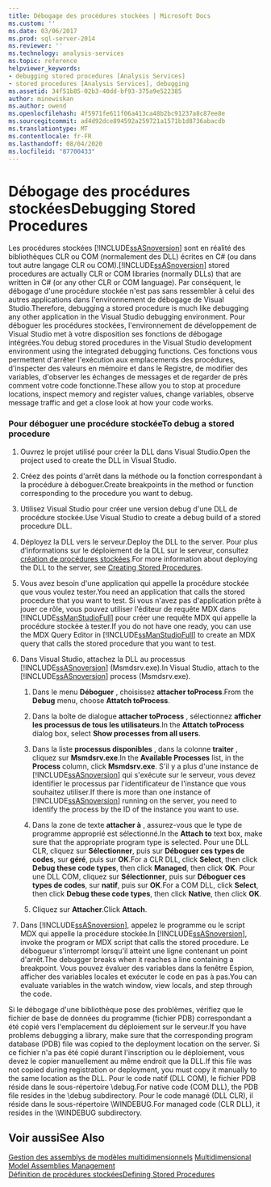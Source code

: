 ```yaml
---
title: Débogage des procédures stockées | Microsoft Docs
ms.custom: ''
ms.date: 03/06/2017
ms.prod: sql-server-2014
ms.reviewer: ''
ms.technology: analysis-services
ms.topic: reference
helpviewer_keywords:
- debugging stored procedures [Analysis Services]
- stored procedures [Analysis Services], debugging
ms.assetid: 34f51b85-02b3-40dd-bf93-375a9e522385
author: minewiskan
ms.author: owend
ms.openlocfilehash: 4f5971fe611f06a413ca48b2bc91237a8c87ee8e
ms.sourcegitcommit: ad4d92dce894592a259721a1571b1d8736abacdb
ms.translationtype: MT
ms.contentlocale: fr-FR
ms.lasthandoff: 08/04/2020
ms.locfileid: "87700433"
---
```

# <a name="debugging-stored-procedures"></a><span data-ttu-id="6ea93-102">Débogage des procédures stockées</span><span class="sxs-lookup"><span data-stu-id="6ea93-102">Debugging Stored Procedures</span></span>
  <span data-ttu-id="6ea93-103">Les procédures stockées [!INCLUDE[ssASnoversion](../../includes/ssasnoversion-md.md)] sont en réalité des bibliothèques CLR ou COM (normalement des DLL) écrites en C# (ou dans tout autre langage CLR ou COM).</span><span class="sxs-lookup"><span data-stu-id="6ea93-103">[!INCLUDE[ssASnoversion](../../includes/ssasnoversion-md.md)] stored procedures are actually CLR or COM libraries (normally DLLs) that are written in C# (or any other CLR or COM language).</span></span> <span data-ttu-id="6ea93-104">Par conséquent, le débogage d'une procédure stockée n'est pas sans ressembler à celui des autres applications dans l'environnement de débogage de Visual Studio.</span><span class="sxs-lookup"><span data-stu-id="6ea93-104">Therefore, debugging a stored procedure is much like debugging any other application in the Visual Studio debugging environment.</span></span> <span data-ttu-id="6ea93-105">Pour déboguer les procédures stockées, l'environnement de développement de Visual Studio met à votre disposition ses fonctions de débogage intégrées.</span><span class="sxs-lookup"><span data-stu-id="6ea93-105">You debug stored procedures in the Visual Studio development environment using the integrated debugging functions.</span></span> <span data-ttu-id="6ea93-106">Ces fonctions vous permettent d'arrêter l'exécution aux emplacements des procédures, d'inspecter des valeurs en mémoire et dans le Registre, de modifier des variables, d'observer les échanges de messages et de regarder de près comment votre code fonctionne.</span><span class="sxs-lookup"><span data-stu-id="6ea93-106">These allow you to stop at procedure locations, inspect memory and register values, change variables, observe message traffic and get a close look at how your code works.</span></span>  
  
### <a name="to-debug-a-stored-procedure"></a><span data-ttu-id="6ea93-107">Pour déboguer une procédure stockée</span><span class="sxs-lookup"><span data-stu-id="6ea93-107">To debug a stored procedure</span></span>  
  
1.  <span data-ttu-id="6ea93-108">Ouvrez le projet utilisé pour créer la DLL dans Visual Studio.</span><span class="sxs-lookup"><span data-stu-id="6ea93-108">Open the project used to create the DLL in Visual Studio.</span></span>  
  
2.  <span data-ttu-id="6ea93-109">Créez des points d'arrêt dans la méthode ou la fonction correspondant à la procédure à déboguer.</span><span class="sxs-lookup"><span data-stu-id="6ea93-109">Create breakpoints in the method or function corresponding to the procedure you want to debug.</span></span>  
  
3.  <span data-ttu-id="6ea93-110">Utilisez Visual Studio pour créer une version debug d'une DLL de procédure stockée.</span><span class="sxs-lookup"><span data-stu-id="6ea93-110">Use Visual Studio to create a debug build of a stored procedure DLL.</span></span>  
  
4.  <span data-ttu-id="6ea93-111">Déployez la DLL vers le serveur.</span><span class="sxs-lookup"><span data-stu-id="6ea93-111">Deploy the DLL to the server.</span></span> <span data-ttu-id="6ea93-112">Pour plus d’informations sur le déploiement de la DLL sur le serveur, consultez [création de procédures stockées](creating-stored-procedures.md).</span><span class="sxs-lookup"><span data-stu-id="6ea93-112">For more information about deploying the DLL to the server, see [Creating Stored Procedures](creating-stored-procedures.md).</span></span>  
  
5.  <span data-ttu-id="6ea93-113">Vous avez besoin d'une application qui appelle la procédure stockée que vous voulez tester.</span><span class="sxs-lookup"><span data-stu-id="6ea93-113">You need an application that calls the stored procedure that you want to test.</span></span> <span data-ttu-id="6ea93-114">Si vous n'avez pas d'application prête à jouer ce rôle, vous pouvez utiliser l'éditeur de requête MDX dans [!INCLUDE[ssManStudioFull](../../includes/ssmanstudiofull-md.md)] pour créer une requête MDX qui appelle la procédure stockée à tester.</span><span class="sxs-lookup"><span data-stu-id="6ea93-114">If you do not have one ready, you can use the MDX Query Editor in [!INCLUDE[ssManStudioFull](../../includes/ssmanstudiofull-md.md)] to create an MDX query that calls the stored procedure that you want to test.</span></span>  
  
6.  <span data-ttu-id="6ea93-115">Dans Visual Studio, attachez la DLL au processus [!INCLUDE[ssASnoversion](../../includes/ssasnoversion-md.md)] (Msmdsrv.exe).</span><span class="sxs-lookup"><span data-stu-id="6ea93-115">In Visual Studio, attach to the [!INCLUDE[ssASnoversion](../../includes/ssasnoversion-md.md)] process (Msmdsrv.exe).</span></span>  
  
    1.  <span data-ttu-id="6ea93-116">Dans le menu **Déboguer** , choisissez **attacher toProcess**.</span><span class="sxs-lookup"><span data-stu-id="6ea93-116">From the **Debug** menu, choose **Attatch toProcess**.</span></span>  
  
    2.  <span data-ttu-id="6ea93-117">Dans la boîte de dialogue **attacher toProcess** , sélectionnez **afficher les processus de tous les utilisateurs**.</span><span class="sxs-lookup"><span data-stu-id="6ea93-117">In the **Attatch toProcess** dialog box, select **Show processes from all users**.</span></span>  
  
    3.  <span data-ttu-id="6ea93-118">Dans la liste **processus disponibles** , dans la colonne **traiter** , cliquez sur **Msmdsrv.exe**.</span><span class="sxs-lookup"><span data-stu-id="6ea93-118">In the **Available Processes** list, in the **Process** column, click **Msmdsrv.exe**.</span></span> <span data-ttu-id="6ea93-119">S'il y a plus d'une instance de [!INCLUDE[ssASnoversion](../../includes/ssasnoversion-md.md)] qui s'exécute sur le serveur, vous devez identifier le processus par l'identificateur de l'instance que vous souhaitez utiliser.</span><span class="sxs-lookup"><span data-stu-id="6ea93-119">If there is more than one instance of [!INCLUDE[ssASnoversion](../../includes/ssasnoversion-md.md)] running on the server, you need to identify the process by the ID of the instance you want to use.</span></span>  
  
    4.  <span data-ttu-id="6ea93-120">Dans la zone de texte **attacher à** , assurez-vous que le type de programme approprié est sélectionné.</span><span class="sxs-lookup"><span data-stu-id="6ea93-120">In the **Attach to** text box, make sure that the appropriate program type is selected.</span></span> <span data-ttu-id="6ea93-121">Pour une DLL CLR, cliquez sur **Sélectionner**, puis sur **Déboguer ces types de codes**, sur **géré**, puis sur **OK**.</span><span class="sxs-lookup"><span data-stu-id="6ea93-121">For a CLR DLL, click **Select**, then click **Debug these code types**, then click **Managed**, then click **OK**.</span></span> <span data-ttu-id="6ea93-122">Pour une DLL COM, cliquez sur **Sélectionner**, puis sur **Déboguer ces types de codes**, sur **natif**, puis sur **OK**.</span><span class="sxs-lookup"><span data-stu-id="6ea93-122">For a COM DLL, click **Select**, then click **Debug these code types**, then click **Native**, then click **OK**.</span></span>  
  
    5.  <span data-ttu-id="6ea93-123">Cliquez sur **Attacher**.</span><span class="sxs-lookup"><span data-stu-id="6ea93-123">Click **Attach**.</span></span>  
  
7.  <span data-ttu-id="6ea93-124">Dans [!INCLUDE[ssASnoversion](../../includes/ssasnoversion-md.md)], appelez le programme ou le script MDX qui appelle la procédure stockée.</span><span class="sxs-lookup"><span data-stu-id="6ea93-124">In [!INCLUDE[ssASnoversion](../../includes/ssasnoversion-md.md)], invoke the program or MDX script that calls the stored procedure.</span></span> <span data-ttu-id="6ea93-125">Le débogueur s'interrompt lorsqu'il atteint une ligne contenant un point d'arrêt.</span><span class="sxs-lookup"><span data-stu-id="6ea93-125">The debugger breaks when it reaches a line containing a breakpoint.</span></span> <span data-ttu-id="6ea93-126">Vous pouvez évaluer des variables dans la fenêtre Espion, afficher des variables locales et exécuter le code en pas à pas.</span><span class="sxs-lookup"><span data-stu-id="6ea93-126">You can evaluate variables in the watch window, view locals, and step through the code.</span></span>  
  
 <span data-ttu-id="6ea93-127">Si le débogage d'une bibliothèque pose des problèmes, vérifiez que le fichier de base de données du programme (fichier PDB) correspondant a été copié vers l'emplacement du déploiement sur le serveur.</span><span class="sxs-lookup"><span data-stu-id="6ea93-127">If you have problems debugging a library, make sure that the corresponding program database (PDB) file was copied to the deployment location on the server.</span></span> <span data-ttu-id="6ea93-128">Si ce fichier n'a pas été copié durant l'inscription ou le déploiement, vous devez le copier manuellement au même endroit que la DLL.</span><span class="sxs-lookup"><span data-stu-id="6ea93-128">If this file was not copied during registration or deployment, you must copy it manually to the same location as the DLL.</span></span> <span data-ttu-id="6ea93-129">Pour le code natif (DLL COM), le fichier PDB réside dans le sous-répertoire \debug.</span><span class="sxs-lookup"><span data-stu-id="6ea93-129">For native code (COM DLL), the PDB file resides in the \debug subdirectory.</span></span> <span data-ttu-id="6ea93-130">Pour le code managé (DLL CLR), il réside dans le sous-répertoire \WINDEBUG.</span><span class="sxs-lookup"><span data-stu-id="6ea93-130">For managed code (CLR DLL), it resides in the \WINDEBUG subdirectory.</span></span>  
  
## <a name="see-also"></a><span data-ttu-id="6ea93-131">Voir aussi</span><span class="sxs-lookup"><span data-stu-id="6ea93-131">See Also</span></span>  
 <span data-ttu-id="6ea93-132">[Gestion des assemblys de modèles multidimensionnels](../multidimensional-models/multidimensional-model-assemblies-management.md) </span><span class="sxs-lookup"><span data-stu-id="6ea93-132">[Multidimensional Model Assemblies Management](../multidimensional-models/multidimensional-model-assemblies-management.md) </span></span>  
 [<span data-ttu-id="6ea93-133">Définition de procédures stockées</span><span class="sxs-lookup"><span data-stu-id="6ea93-133">Defining Stored Procedures</span></span>](defining-stored-procedures.md)  
  
  
